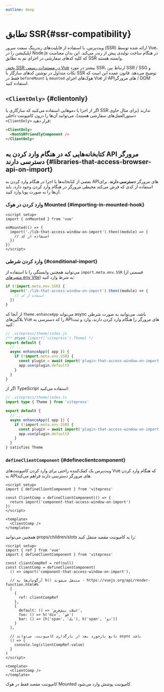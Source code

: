 ```yaml
---
outline: deep
---
```


# تطابق SSR{#ssr-compatibility}

ویت‌پرس، با استفاده از قابلیت‌های رندرینگ سمت سرور (SSR) ارائه شده توسط Vue، اپلیکیشن را در Node.js در هنگام ساخت تولیدی پیش از رندر می‌کند. این بدان معناست که کلیه کدهای سفارشی در اجزای تم به تطابق SSR وابسته هستند.

[بخش SSR در مستندات رسمی Vue](https://vuejs.org/guide/scaling-up/ssr.html) بیشتر در مورد SSR، ارتباط بین SSR / SSG و نکات متداول در نوشتن کد‌های سازگار با SSR توضیح می‌دهد. قانون عمده این است که فقط در `beforeMount` یا `mounted` هوک‌های اجزای Vue از API‌های مرورگر / DOM استفاده کنید.

## `<ClientOnly>` {#clientonly}

اگر از اجزا یا دموهایی استفاده می‌کنید که سازگاری با SSR ندارند (برای مثال حاوی دستورالعمل‌های سفارشی هستند)، می‌توانید آن‌ها را درون کامپوننت داخلی `<ClientOnly>` قرار دهید:

```md
<ClientOnly>
  <NonSSRFriendlyComponent />
</ClientOnly>
```

## کتابخانه‌هایی که در هنگام وارد کردن به API مرورگر دسترسی دارند {#libraries-that-access-browser-api-on-import}

بعضی از کتابخانه‌ها یا اجزا در هنگام وارد کردن به API‌های مرورگر **دسترسی دارند**. برای استفاده از کدی که فرض می‌کند محیطی مرورگر در هنگام وارد کردن وجود دارد، باید آن‌ها را به صورت پویا وارد کنید.

### وارد کردن در هوک Mounted {#importing-in-mounted-hook}

```vue
<script setup>
import { onMounted } from 'vue'

onMounted(() => {
  import('./lib-that-access-window-on-import').then((module) => {
    // استفاده از کد
  })
})
</script>
```

### وارد کردن شرطی {#conditional-import}

می‌توانید همچنین وابستگی را با استفاده از `import.meta.env.SSR` (قسمتی از [متغیرهای env Vite](https://vitejs.dev/guide/env-and-mode.html#env-variables)) به شرط وارد کنید:

```js
if (!import.meta.env.SSR) {
  import('./lib-that-access-window-on-import').then((module) => {
    // استفاده از کد
  })
}
```

از آنجا که `Theme.enhanceApp` می‌تواند async باشد، می‌توانید به صورت شرطی پلاگین‌های Vue را که دسترسی به API‌های مرورگر را هنگام وارد کردن دارند، وارد و ثبت کنید:

```js
// .vitepress/theme/index.js
/** @type {import('vitepress').Theme} */
export default {
  // ...
  async enhanceApp({ app }) {
    if (!import.meta.env.SSR) {
      const plugin = await import('plugin-that-access-window-on-import')
      app.use(plugin.default)
    }
  }
}
```

اگر از TypeScript استفاده می‌کنید:
```ts
// .vitepress/theme/index.ts
import type { Theme } from 'vitepress'

export default {
  // ...
  async enhanceApp({ app }) {
    if (!import.meta.env.SSR) {
      const plugin = await import('plugin-that-access-window-on-import')
      app.use(plugin.default)
    }
  }
} satisfies Theme
```

### `defineClientComponent` {#defineclientcomponent}

ویت‌پرس یک کمک‌کننده راحتی برای وارد کردن کامپوننت‌های Vue که هنگام وارد کردن به API‌های مرورگر دسترسی دارند فراهم می‌کند.

```vue
<script setup>
import { defineClientComponent } from 'vitepress'

const ClientComp = defineClientComponent(() => {
  return import('component-that-access-window-on-import')
})
</script>

<template>
  <ClientComp />
</template>
```

همچنین می‌توانید props/children/slots را به کامپوننت مقصد منتقل کنید:

```vue
<script setup>
import { ref } from 'vue'
import { defineClientComponent } from 'vitepress'

const clientCompRef = ref(null)
const ClientComp = defineClientComponent(
  () => import('component-that-access-window-on-import'),

  // آرگومان‌ها به h() منتقل می‌شوند - https://vuejs.org/api/render-function.html#h
  [
    {
      ref: clientCompRef
    },
    {
      default: () => 'اسلات پیش‌فرض',
      foo: () => h('div', 'فو')
      bar: () => [h('span', 'یک'), h('span', 'دو')]
    }
  ],

  // تابع بازخورد بعد از بارگذاری کامپوننت، می‌تواند async باشد
  () => {
    console.log(clientCompRef.value)
  }
)
</script>

<template>
  <ClientComp />
</template>
```

کامپوننت مقصد فقط در هوک Mounted کامپوننت پوشش وارد می‌شود.